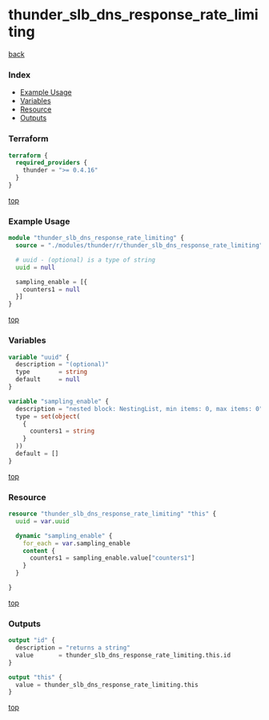 # thunder_slb_dns_response_rate_limiting

[back](../thunder.md)

### Index

- [Example Usage](#example-usage)
- [Variables](#variables)
- [Resource](#resource)
- [Outputs](#outputs)

### Terraform

```terraform
terraform {
  required_providers {
    thunder = ">= 0.4.16"
  }
}
```

[top](#index)

### Example Usage

```terraform
module "thunder_slb_dns_response_rate_limiting" {
  source = "./modules/thunder/r/thunder_slb_dns_response_rate_limiting"

  # uuid - (optional) is a type of string
  uuid = null

  sampling_enable = [{
    counters1 = null
  }]
}
```

[top](#index)

### Variables

```terraform
variable "uuid" {
  description = "(optional)"
  type        = string
  default     = null
}

variable "sampling_enable" {
  description = "nested block: NestingList, min items: 0, max items: 0"
  type = set(object(
    {
      counters1 = string
    }
  ))
  default = []
}
```

[top](#index)

### Resource

```terraform
resource "thunder_slb_dns_response_rate_limiting" "this" {
  uuid = var.uuid

  dynamic "sampling_enable" {
    for_each = var.sampling_enable
    content {
      counters1 = sampling_enable.value["counters1"]
    }
  }

}
```

[top](#index)

### Outputs

```terraform
output "id" {
  description = "returns a string"
  value       = thunder_slb_dns_response_rate_limiting.this.id
}

output "this" {
  value = thunder_slb_dns_response_rate_limiting.this
}
```

[top](#index)